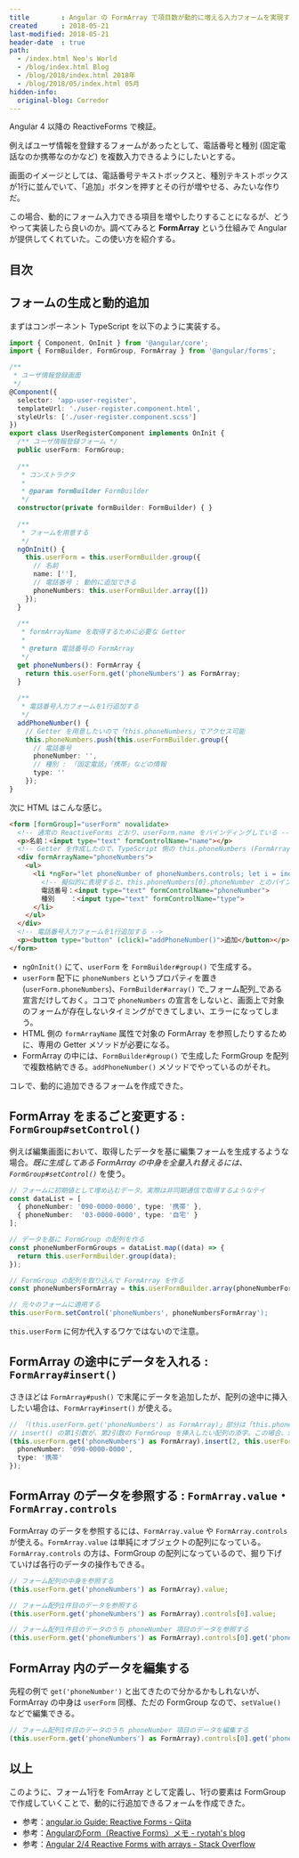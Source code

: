 ```yaml
---
title        : Angular の FormArray で項目数が動的に増える入力フォームを実現する
created      : 2018-05-21
last-modified: 2018-05-21
header-date  : true
path:
  - /index.html Neo's World
  - /blog/index.html Blog
  - /blog/2018/index.html 2018年
  - /blog/2018/05/index.html 05月
hidden-info:
  original-blog: Corredor
---
```


Angular 4 以降の ReactiveForms で検証。

例えばユーザ情報を登録するフォームがあったとして、電話番号と種別 (固定電話なのか携帯なのかなど) を複数入力できるようにしたいとする。

画面のイメージとしては、電話番号テキストボックスと、種別テキストボックスが1行に並んでいて、「追加」ボタンを押すとその行が増やせる、みたいな作りだ。

この場合、動的にフォーム入力できる項目を増やしたりすることになるが、どうやって実装したら良いのか。調べてみると **FormArray** という仕組みで Angular が提供してくれていた。この使い方を紹介する。

## 目次

## フォームの生成と動的追加

まずはコンポーネント TypeScript を以下のように実装する。

```typescript
import { Component, OnInit } from '@angular/core';
import { FormBuilder, FormGroup, FormArray } from '@angular/forms';

/**
 * ユーザ情報登録画面
 */
@Component({
  selector: 'app-user-register',
  templateUrl: './user-register.component.html',
  styleUrls: ['./user-register.component.scss']
})
export class UserRegisterComponent implements OnInit {
  /** ユーザ情報登録フォーム */
  public userForm: FormGroup;
  
  /**
   * コンストラクタ
   * 
   * @param formBuilder FormBuilder
   */
  constructor(private formBuilder: FormBuilder) { }
  
  /**
   * フォームを用意する
   */
  ngOnInit() {
    this.userForm = this.userFormBuilder.group({
      // 名前
      name: [''],
      // 電話番号 : 動的に追加できる
      phoneNumbers: this.userFormBuilder.array([])
    });
  }
  
  /**
   * formArrayName を取得するために必要な Getter
   * 
   * @return 電話番号の FormArray
   */
  get phoneNumbers(): FormArray {
    return this.userForm.get('phoneNumbers') as FormArray;
  }
  
  /**
   * 電話番号入力フォームを1行追加する
   */
  addPhoneNumber() {
    // Getter を用意したいので「this.phoneNumbers」でアクセス可能
    this.phoneNumbers.push(this.userFormBuilder.group({
      // 電話番号
      phoneNumber: '',
      // 種別 : 「固定電話」「携帯」などの情報
      type: ''
    });
}
```

次に HTML はこんな感じ。

```html
<form [formGroup]="userForm" novalidate>
  <!-- 通常の ReactiveForms どおり、userForm.name をバインディングしている -->
  <p>名前：<input type="text" formControlName="name"></p>
  <!-- Getter を作成したので、TypeScript 側の this.phoneNumbers (FormArray) にアクセスできる -->
  <div formArrayName="phoneNumbers">
    <ul>
      <li *ngFor="let phoneNumber of phoneNumbers.controls; let i = index" [formGroupName]="i">
        <!-- 擬似的に表現すると、this.phoneNumbers[0].phoneNumber とのバインディングができている状態 -->
        電話番号：<input type="text" formControlName="phoneNumber">
        種別    ：<input type="text" formControlName="type">
      </li>
    </ul>
  </div>
  <!-- 電話番号入力フォームを1行追加する -->
  <p><button type="button" (click)="addPhoneNumber()">追加</button></p>
</form>
```

- `ngOnInit()` にて、`userForm` を `FormBuilder#group()` で生成する。
- `userForm` 配下に `phoneNumbers` というプロパティを置き (`userForm.phoneNumbers`)、`FormBuilder#array()` で_フォーム配列_である宣言だけしておく。ココで `phoneNumbers` の宣言をしないと、画面上で対象のフォームが存在しないタイミングができてしまい、エラーになってしまう。
- HTML 側の `formArrayName` 属性で対象の FormArray を参照したりするために、専用の Getter メソッドが必要になる。
- FormArray の中には、`FormBuilder#group()` で生成した FormGroup を配列で複数格納できる。`addPhoneNumber()` メソッドでやっているのがそれ。

コレで、動的に追加できるフォームを作成できた。

## FormArray をまるごと変更する : `FormGroup#setControl()`

例えば編集画面において、取得したデータを基に編集フォームを生成するような場合。_既に生成してある FormArray の中身を全量入れ替えるには、`FormGroup#setControl()`_ を使う。

```typescript
// フォームに初期値として埋め込むデータ。実際は非同期通信で取得するようなテイ
const dataList = [
  { phoneNumber: '090-0000-0000', type: '携帯' },
  { phoneNumber:  '03-0000-0000', type: '自宅' }
];

// データを基に FormGroup の配列を作る
const phoneNumberFormGroups = dataList.map((data) => {
  return this.userFormBuilder.group(data);
});

// FormGroup の配列を取り込んで FormArray を作る
const phoneNumbersFormArray = this.userFormBuilder.array(phoneNumberFormGroups);

// 元々のフォームに適用する
this.userForm.setControl('phoneNumbers', phoneNumbersFormArray');
```

`this.userForm` に何か代入するワケではないので注意。

## FormArray の途中にデータを入れる : `FormArray#insert()`

さきほどは `FormArray#push()` で末尾にデータを追加したが、配列の途中に挿入したい場合は、`FormArray#insert()` が使える。

```typescript
// 「(this.userForm.get('phoneNumbers') as FormArray)」部分は「this.phoneNumbers」と書いても良い (Getter メソッドがあるので)
// insert() の第1引数が、第2引数の FormGroup を挿入したい配列の添字。この場合、添字 2、つまり3つ目の要素として挿入できる
(this.userForm.get('phoneNumbers') as FormArray).insert(2, this.userFormBuilder.group({
  phoneNumber: '090-0000-0000',
  type: '携帯'
});
```

## FormArray のデータを参照する : `FormArray.value`・`FormArray.controls`

FormArray のデータを参照するには、`FormArray.value` や `FormArray.controls` が使える。`FormArray.value` は単純にオブジェクトの配列になっている。`FormArray.controls` の方は、FormGroup の配列になっているので、掘り下げていけば各行のデータの操作もできる。

```typescript
// フォーム配列の中身を参照する
(this.userForm.get('phoneNumbers') as FormArray).value;

// フォーム配列1件目のデータを参照する
(this.userForm.get('phoneNumbers') as FormArray).controls[0].value;

// フォーム配列1件目のデータのうち phoneNumber 項目のデータを参照する
(this.userForm.get('phoneNumbers') as FormArray).controls[0].get('phoneNumber').value;
```

## FormArray 内のデータを編集する

先程の例で `get('phoneNumber')` と出てきたので分かるかもしれないが、FormArray の中身は `userForm` 同様、ただの FormGroup なので、`setValue()` などで編集できる。

```typescript
// フォーム配列1件目のデータのうち phoneNumber 項目のデータを編集する
(this.userForm.get('phoneNumbers') as FormArray).controls[0].get('phoneNumber').setValue('03-9999-9999');
```

## 以上

このように、フォーム1行を FomArray として定義し、1行の要素は FormGroup で作成していくことで、動的に行追加できるフォームを作成できた。

- 参考：[angular.io Guide: Reactive Forms - Qiita](https://qiita.com/mixplace/items/79023cb35668603e5c7b)
- 参考：[AngularのForm（Reactive Forms）メモ - ryotah's blog](http://ryotah.hatenablog.com/entry/2017/08/31/210723)
- 参考：[Angular 2/4 Reactive Forms with arrays - Stack Overflow](https://stackoverflow.com/questions/45153442/angular-2-4-reactive-forms-with-arrays)
